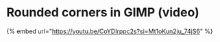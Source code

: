 # Rounded corners in GIMP (video)

{% embed url="https://youtu.be/CoYDIrppc2s?si=Mt1oKun2ju_74jS6" %}
